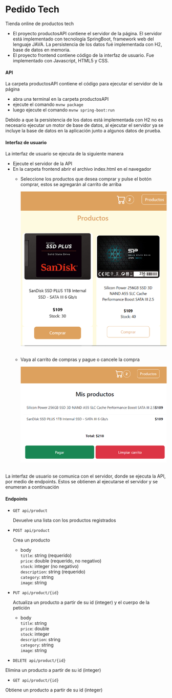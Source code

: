 # Pedido Tech
Tienda online de productos tech
- El proyecto productosAPI contiene el servidor de la página. El servidor está implementado con tecnología SpringBoot, framework web del lenguaje JAVA. La persistencia de los datos fué implementada con H2, base de datos en memoria.
- El proyecto frontend contiene código de la interfaz de usuario. Fue implementado con Javascript, HTML5 y CSS.

#### API
La carpeta productosAPI contiene el código para ejecutar el servidor de la página
- abra una terminal en la carpeta productosAPI
- ejecute el comando <code>mvnw package</code>
- luego ejecute el comando <code>mvnw spring-boot:run</code>

Debido a que la persistencia de los datos está implementada con H2 no es necesario ejecutar un motor de base de datos, al ejecutar el servidor ya se incluye la base de datos en la aplicación junto a algunos datos de prueba.
#### Interfaz de usuario
La interfaz de usuario se ejecuta de la siguiente manera
- Ejecute el servidor de la API
- En la carpeta frontend abrir el archivo index.html en el navegador
  - Seleccione los productos que desea comprar y pulse el botón comprar, estos se agregarán al carrito de arriba 
    
    <img width="500px" src="./frontend/img/comprar.png" alt="image_name png" />
  &nbsp;
  - Vaya al carrito de compras y pague o cancele la compra

    <img width="500px" src="./frontend/img/pagar.png" alt="image_name png" />
    &nbsp;
La interfaz de usuario se comunica con el servidor, donde se ejecuta la API, por medio de endpoints. Estos se obtienen al ejecutarse el servidor y se enumeran a continuación
#### Endpoints
- <code>GET api/product</code>

  Devuelve una lista con los productos registrados

- <code>POST api/product</code>

  Crea un producto

  - body <br>
        `title`: string (requerido) <br> 
        `price`: double (requerido, no negativo)<br>
        `stock`: integer (no negativo)<br>
        `description`: string (requerido) <br>
        `category`: string <br>
        `image`: string <br>

- <code>PUT api/product/{id}</code>

  Actualiza un producto a partir de su id (integer) y el cuerpo de la petición

  - body <br>
        `title`: string  <br> 
        `price`: double <br>
        `stock`: integer <br>
        `description`: string <br>
        `category`: string <br>
        `image`: string <br>

- <code>DELETE api/product/{id}</code>

Elimina un producto a partir de su id (integer)

- <code>GET api/product/{id}</code>

Obtiene un producto a partir de su id (integer)
